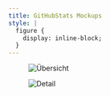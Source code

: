 ```yaml
---
title: GitHubStats Mockups
style: |
  figure {
    display: inline-block;
  }
---
```


<figure>
  <img src="./images/githubstats-overview-mockup.png" alt="Übersicht">
</figure>
<figure>
  <img src="./images/githubstats-detail-mockup.png" alt="Detail">
</figure>

